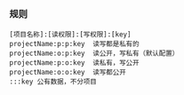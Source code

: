 ### 规则
    
    [项目名称]:[读权限]:[写权限]:[key]
    projectName:p:p:key  读写都是私有的
    projectName:o:p:key  读公开，写私有（默认配置）
    projectName:p:o:key  读私有，写公开
    projectName:o:o:key  读写都公开
    :::key 公有数据，不分项目